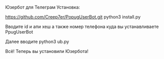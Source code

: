 Юзербот для Телеграм
Установка:

https://github.com/Creep7er/PopugUserBot.git
python3 install.py

Вводите id и апи хеш а также номер телефона куда вы устанавливаете PpugUserBot

Далее вводите python3 ub.py 

Всё! Теперь вы установили Юзербота!